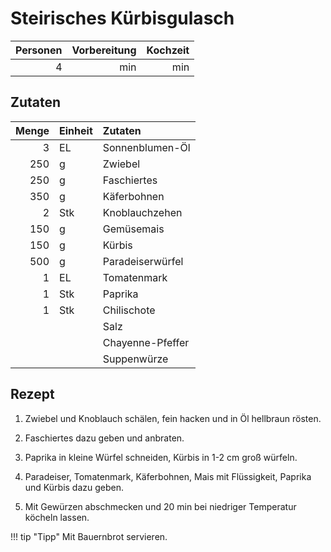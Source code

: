 # Steirisches Kürbisgulasch

| Personen | Vorbereitung | Kochzeit |
| --------:| ------------:| --------:|
|        4 |          min |      min |

## Zutaten

| Menge | Einheit | Zutaten          |
| -----:|:------- |:---------------- |
|     3 | EL      | Sonnenblumen-Öl  |
|   250 | g       | Zwiebel          |
|   250 | g       | Faschiertes      |
|   350 | g       | Käferbohnen      |
|     2 | Stk     | Knoblauchzehen   |
|   150 | g       | Gemüsemais       |
|   150 | g       | Kürbis           |
|   500 | g       | Paradeiserwürfel |
|     1 | EL      | Tomatenmark      |
|     1 | Stk     | Paprika          |
|     1 | Stk     | Chilischote      |
|       |         | Salz             |
|       |         | Chayenne-Pfeffer |
|       |         | Suppenwürze      |

## Rezept

1.  Zwiebel und Knoblauch schälen, fein hacken und in Öl hellbraun rösten.

2.  Faschiertes dazu geben und anbraten.

3.  Paprika in kleine Würfel schneiden, Kürbis in 1-2 cm groß würfeln.

4.  Paradeiser, Tomatenmark, Käferbohnen, Mais mit Flüssigkeit, Paprika und
    Kürbis dazu geben.

5.  Mit Gewürzen abschmecken und 20 min bei niedriger Temperatur köcheln lassen.

!!! tip "Tipp"
    Mit Bauernbrot servieren.
